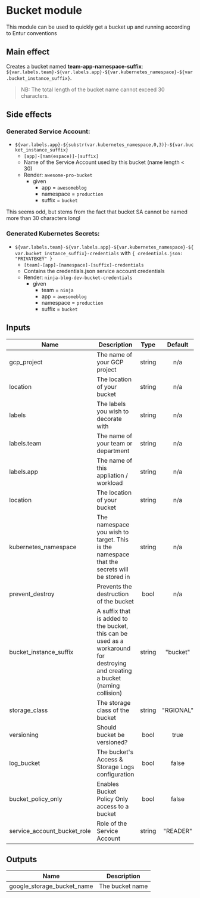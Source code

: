 # Bucket module

This module can be used to quickly get a bucket up and running according to Entur conventions

## Main effect

Creates a bucket named **team-app-namespace-suffix**: `${var.labels.team}-${var.labels.app}-${var.kubernetes_namespace}-${var.bucket_instance_suffix}`.

> NB: The total length of the bucket name cannot exceed 30 characters.

## Side effects

### Generated Service Account:

- `${var.labels.app}-${substr(var.kubernetes_namespace,0,3)}-${var.bucket_instance_suffix}`
  - `[app]-[nam(espace)]-[suffix]`
  - Name of the Service Account used by this bucket (name length < 30)
  - Render: `awesome-pro-bucket`
    - given
      - app = `awesomeblog`
      - namespace = `production`
      - suffix = `bucket`

This seems odd, but stems from the fact that bucket SA cannot be named more than 30 characters longl

### Generated Kubernetes Secrets:

- `${var.labels.team}-${var.labels.app}-${var.kubernetes_namespace}-${var.bucket_instance_suffix}-credentials` with `{ credentials.json: "PRIVATEKEY" }`
  - `[team]-[app]-[namespace]-[suffix]-credentials`
  - Contains the credentials.json service account credentials
  - Render: `ninja-blog-dev-bucket-credentials`
    - given
      - team = `ninja`
      - app = `awesomeblog`
      - namespace = `production`
      - suffix = `bucket`

## Inputs

| Name | Description | Type | Default | Required |
|------|-------------|:----:|:-----:|:-----:|
| gcp_project | The name of your GCP project | string | n/a | yes |
| location | The location of your bucket | string | n/a | yes |
| labels | The labels you wish to decorate with | string | n/a | yes |
| labels.team | The name of your team or department | string | n/a | yes |
| labels.app | The name of this appliation / workload | string | n/a | yes |
| location | The location of your bucket | string | n/a | yes |
| kubernetes_namespace | The namespace you wish to target. This is the namespace that the secrets will be stored in | string | n/a | yes |
| prevent_destroy | Prevents the destruction of the bucket | bool | n/a | yes |
| bucket_instance_suffix | A suffix that is added to the bucket, this can be used as a workaround for destroying and creating a bucket (naming collision) | string | "bucket" | no |
| storage_class | The storage class of the bucket | string | "RGIONAL" | no |
| versioning | Should bucket be versioned? | bool | true | no |
| log_bucket | The bucket's Access & Storage Logs configuration | bool | false | no |
| bucket_policy_only | Enables Bucket Policy Only access to a bucket | bool | false | no |
| service_account_bucket_role | Role of the Service Account | string | "READER" | no |

## Outputs

| Name | Description |
|------|-------------|
| google_storage_bucket_name | The bucket name |